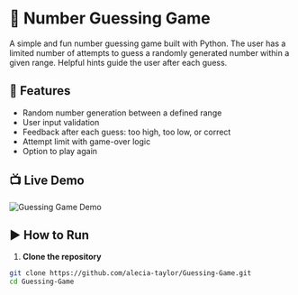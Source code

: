 # 🎯 Number Guessing Game

A simple and fun number guessing game built with Python. The user has a limited number of attempts to guess a randomly generated number within a given range. Helpful hints guide the user after each guess.

## 🚀 Features

- Random number generation between a defined range
- User input validation
- Feedback after each guess: too high, too low, or correct
- Attempt limit with game-over logic
- Option to play again

## 📺 Live Demo

![Guessing Game Demo](https://alecia-taylor.github.io/Guessing-Game/)

## ▶️ How to Run

1. **Clone the repository**

```bash
git clone https://github.com/alecia-taylor/Guessing-Game.git
cd Guessing-Game
